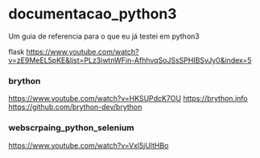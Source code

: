 # documentacao_python3
Um guia de referencia para o que eu já testei em python3

flask
https://www.youtube.com/watch?v=zE9MeEL5pKE&list=PLz3iwtnWFin-AfhhvqSoJSsSPHIBSvJy0&index=5

### brython
https://www.youtube.com/watch?v=HKSUPdcK7OU
https://brython.info
https://github.com/brython-dev/brython

### webscrpaing_python_selenium
https://www.youtube.com/watch?v=Vxl5jUltHBo